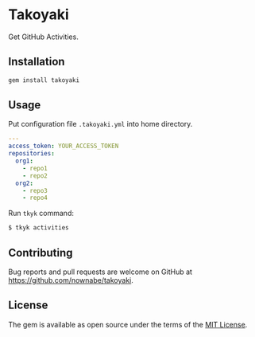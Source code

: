 # Takoyaki
Get GitHub Activities.

## Installation
```bash
gem install takoyaki
```

## Usage
Put configuration file `.takoyaki.yml` into home directory.

```yaml
---
access_token: YOUR_ACCESS_TOKEN
repositories:
  org1:
    - repo1
    - repo2
  org2:
    - repo3
    - repo4
```

Run `tkyk` command:

```bash
$ tkyk activities
```

## Contributing

Bug reports and pull requests are welcome on GitHub at https://github.com/nownabe/takoyaki.

## License

The gem is available as open source under the terms of the [MIT License](http://opensource.org/licenses/MIT).
